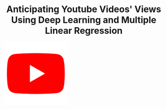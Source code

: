 <h1><h1><center>Anticipating Youtube Videos' Views Using Deep Learning and Multiple Linear Regression</center></h1>
 <img src="youtube.png" width="200" height="200" align="center">
